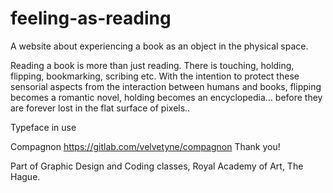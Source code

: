 # feeling-as-reading
A website about experiencing a book as an object in the physical space.

Reading a book is more than just reading. There is touching, holding, flipping, bookmarking, scribing etc. With the intention to protect these sensorial aspects from the interaction between humans and books, flipping becomes a romantic novel, holding becomes an encyclopedia… before they are forever lost in the flat surface of pixels..

Typeface in use

Compagnon https://gitlab.com/velvetyne/compagnon Thank you!

Part of Graphic Design and Coding classes, Royal Academy of Art, The Hague.
